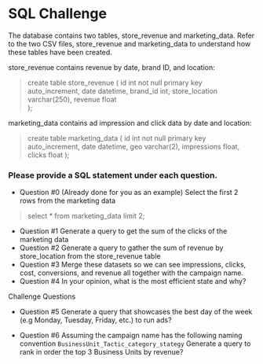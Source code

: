 # SQL Challenge

The database contains two tables, store_revenue and marketing_data.  Refer to the two CSV
files, store_revenue and marketing_data to understand how these tables have been created.

store_revenue contains revenue by date, brand ID, and location:

 >  create table store_revenue (
 >     id int not null primary key auto_increment,
 >    date datetime,
 >    brand_id int,
 >    store_location varchar(250),
 >    revenue float  
 >  );

marketing_data contains ad impression and click data by date and location:

> create table marketing_data (
>  id int not null primary key auto_increment,
>  date datetime,
>  geo varchar(2),
>  impressions float,
>  clicks float
> );

### Please provide a SQL statement under each question.

* Question #0 (Already done for you as an example)
 Select the first 2 rows from the marketing data
​
>  select *
>  from marketing_data
> limit 2;
​
*  Question #1
 Generate a query to get the sum of the clicks of the marketing data
​
*  Question #2
 Generate a query to gather the sum of revenue by store_location from the store_revenue table
​
*  Question #3
 Merge these datasets so we can see impressions, clicks, cost, conversions, and revenue all together with the campaign name.
​
* Question #4
 In your opinion, what is the most efficient state and why?

Challenge Questions
* Question #5
  Generate a query that showcases the best da​y of the week (e.g Monday, Tuesday, Friday, etc.) to run ads?
  
* Question #6
 Assuming the campaign name has the following naming convention `BusinessUnit_Tactic_category_stategy`
 Generate a query to rank in order the top 3 Business Units by revenue?

​
